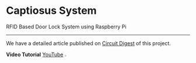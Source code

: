# Captiosus System
RFID Based Door Lock System using Raspberry Pi
<hr>
We have a detailed article published on <a href="https://circuitdigest.com/microcontroller-projects/rfid-based-door-lock-system">Circuit Digest</a> of this project.

**Video Tutorial**
[YouTube](https://youtu.be/ljyf2T5Gdn0?si=CcY7tg7DSsvI_y0j) <img src="https://github.com/Garvitkul/Garvitkul/assets/83578615/27c1eba6-9656-4b74-865b-936042607c62" width="2%">
